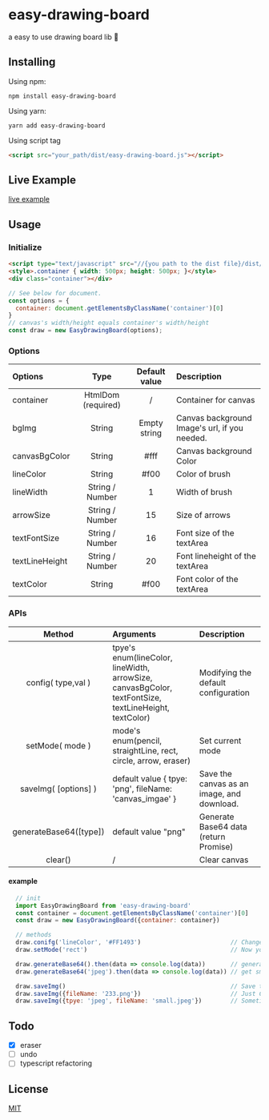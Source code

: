 # easy-drawing-board

a easy to use drawing board lib 🎨

## Installing
Using npm:
```
npm install easy-drawing-board
```
Using yarn:
```
yarn add easy-drawing-board
```
Using script tag
```html
<script src="your_path/dist/easy-drawing-board.js"></script>
```

## Live Example

[live example](https://codepen.io/kaierchou/project/editor/AEepEK#)

## Usage
### Initialize

```html
<script type="text/javascript" src="//{you path to the dist file}/dist/sketch.js"></script>
<style>.container { width: 500px; height: 500px; }</style>
<div class="container"></div>
```

```javascript
// See below for document.
const options = {
  container: document.getElementsByClassName('container')[0]
}
// canvas's width/height equals container's width/height
const draw = new EasyDrawingBoard(options); 
```

### Options
| Options        |      Type          | Default value |     Description                               |
| :- | :-: | :-: | :- |
| container      | HtmlDom (required) |  /            | Container for canvas                          |
| bgImg          | String             |  Empty string | Canvas background Image's url, if you needed. |
| canvasBgColor  | String             |  #fff         | Canvas background Color                       |
| lineColor      | String             |  #f00         | Color of brush                                |
| lineWidth      | String / Number    |  1            | Width of brush                                |
| arrowSize      | String / Number    |  15           | Size of arrows                                |
| textFontSize   | String / Number    |  16           | Font size of the textArea                     |
| textLineHeight | String / Number    |  20           | Font lineheight of the textArea               |
| textColor      | String             |  #f00         | Font color of the textArea                    |

### APIs

| Method                | Arguments                                                | Description          |
| :-: | :- | :- |
| config( type,val )    | tpye's enum(lineColor, lineWidth, arrowSize, canvasBgColor, textFontSize, textLineHeight, textColor)     | Modifying the default configuration |
| setMode( mode )       | mode's enum(pencil, straightLine, rect, circle, arrow, eraser)   | Set current mode                              |
| saveImg( [options] )  | default value { tpye: 'png', fileName: 'canvas_imgae' }  | Save the canvas as an image, and download.    |
| generateBase64([type])| default value "png"                                      | Generate Base64 data (return Promise)                        |
| clear()               | /                                                        | Clear canvas                                  |

#### example

```JavaScript
  // init
  import EasyDrawingBoard from 'easy-drawing-board'
  const container = document.getElementsByClassName('container')[0]
  const draw = new EasyDrawingBoard({container: container})

  // methods
  draw.conifg('lineColor', '#FF1493')                         // Change the color of the brush.
  draw.setMode('rect')                                        // Now you can draw the rectangle.

  draw.generateBase64().then(data => console.log(data))       // generateBase64 method default is to export the PNG base64 data.                              
  draw.generateBase64('jpeg').then(data => console.log(data)) // get smaller data.                          

  draw.saveImg()                                              // Save the canvas as an PNG images, and the file name is canvas_imgae.png.
  draw.saveImg({fileName: '233.png'})                         // Just Change of file name.
  draw.saveImg({tpye: 'jpeg', fileName: 'small.jpeg'})        // Sometimes we just need smaller pictures.
```


## Todo

- [x] eraser
- [ ] undo
- [ ] typescript refactoring

## License
[MIT](https://opensource.org/licenses/MIT)  

